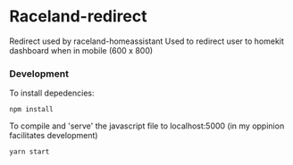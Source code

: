 # Raceland-redirect


Redirect used by raceland-homeassistant 
Used to redirect user to homekit dashboard when in mobile (600 x 800)

### Development 

To install depedencies: 

```npm install ``` 

To compile and 'serve' the javascript file to localhost:5000 (in my oppinion facilitates development)

``` yarn start ```